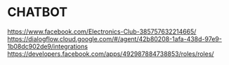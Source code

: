# CHATBOT
https://www.facebook.com/Electronics-Club-385757632214665/
https://dialogflow.cloud.google.com/#/agent/42b80208-1afa-438d-97e9-1b08dc902de9/integrations
https://developers.facebook.com/apps/492987884738853/roles/roles/
